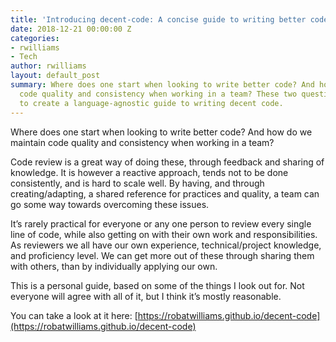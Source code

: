 ```yaml
---
title: 'Introducing decent-code: A concise guide to writing better code'
date: 2018-12-21 00:00:00 Z
categories:
- rwilliams
- Tech
author: rwilliams
layout: default_post
summary: Where does one start when looking to write better code? And how do we maintain
  code quality and consistency when working in a team? These two questions drove me
  to create a language-agnostic guide to writing decent code.
---
```


Where does one start when looking to write better code? And how do we maintain code quality and consistency when working in a team?

Code review is a great way of doing these, through feedback and sharing of knowledge. It is however a reactive approach, tends not to be done consistently, and is hard to scale well. By having, and through creating/adapting, a shared reference for practices and quality, a team can go some way towards overcoming these issues.

It’s rarely practical for everyone or any one person to review every single line of code, while also getting on with their own work and responsibilities. As reviewers we all have our own experience, technical/project knowledge, and proficiency level. We can get more out of these through sharing them with others, than by individually applying our own.

This is a personal guide, based on some of the things I look out for. Not everyone will agree with all of it, but I think it’s mostly reasonable.

You can take a look at it here: [https://robatwilliams.github.io/decent-code](https://robatwilliams.github.io/decent-code)
